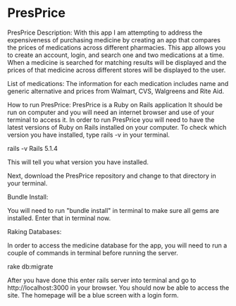 # PresPrice
PresPrice
Description: With this app I am attempting to address the expensiveness of purchasing medicine by creating an app that compares the prices of medications across different pharmacies. This app allows you to create an account, login, and search one and two medications at a time.  When a medicine is searched for matching results will be displayed and the prices of that medicine across different stores will be displayed to the user.

List of medications:
The information for each medication includes name and generic alternative and prices from Walmart, CVS, Walgreens and Rite Aid.

How to run PresPrice:
PresPrice is a Ruby on Rails application  It should be run on computer and you will need an internet browser and use of your terminal to access it. In order to run PresPrice you will need to have the latest versions of Ruby on Rails installed on your computer. To check which version you have installed, type rails -v in your terminal.

rails -v Rails 5.1.4

This will tell you what version you have installed.

Next, download the PresPrice repository and change to that directory in your terminal. 

Bundle Install:

You will need to run "bundle install" in terminal to make sure all gems are installed.  Enter that in terminal now.

Raking Databases:

In order to access the medicine database for the app, you will need to run a couple of commands in terminal before running the server.

rake db:migrate

After you have done this enter rails server into terminal and go to http://localhost:3000  in your browser.  You should now be able to access the site.  The homepage will be a blue screen with a login form.








